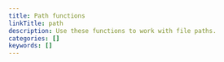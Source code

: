 ```yaml
---
title: Path functions
linkTitle: path
description: Use these functions to work with file paths.
categories: []
keywords: []
---
```

